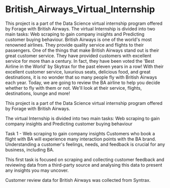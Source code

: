 # British_Airways_Virtual_Internship
This project is a part of the Data Science virtual internship program offered by Forage with British Airways. The virtual Internship is divided into two main tasks: Web scraping to gain company insights and Predicting customer buying behaviour.
British Airways is one of the world's most renowned airlines. They provide quality service and flights to their passengers. One of the things that make British Airways stand out is their great customer service. They have provided customers with excellent service for more than a century. In fact, they have been voted the 'Best Airline in the World' by Skytrax for the past eleven years in a row! With their excellent customer service, luxurious seats, delicious food, and great destinations, it is no wonder that so many people fly with British Airways each year. Today, we are going to review the BA airline to help you decide whether to fly with them or not. We'll look at their service, flights, destinations, lounge and more!

This project is a part of the Data Science virtual internship program offered by Forage with British Airways.

The virtual Internship is divided into two main tasks: Web scraping to gain company insights and Predicting customer buying behaviour

Task 1 - Web scraping to gain company insights Customers who book a flight with BA will experience many interaction points with the BA brand. Understanding a customer's feelings, needs, and feedback is crucial for any business, including BA.

This first task is focused on scraping and collecting customer feedback and reviewing data from a third-party source and analysing this data to present any insights you may uncover.

Customer review data for British Airways was collected from Syntrax.

